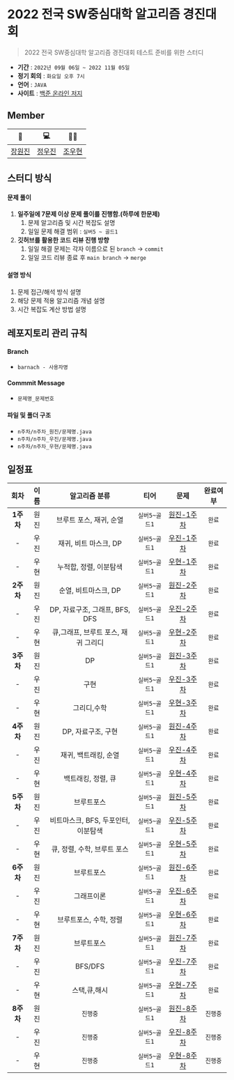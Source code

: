 # 2022 전국 SW중심대학 알고리즘 경진대회

> 2022 전국 SW중심대학 알고리즘 경진대회 테스트 준비를 위한 스터디

- **기간** : `2022년 09월 06일 ~ 2022 11월 05일`
- **정기 회의** : `화요일 오후 7시`
- **언어** : `JAVA`
- **사이트** : [백준 온라인 저지](https://www.acmicpc.net/lectures)

## Member
| 📖 | 💻 | 🤸‍♂️ |
| :----: | :----: | :----: |
| [장원진](https://github.com/jangwon3828) | [정우진](https://github.com/WooJinDeve)| [조우현](https://github.com/woohyeonjoe) |


## 스터디 방식
#### 문제 풀이
1. **일주일에 7문제 이상 문제 풀이를 진행함.(하루에 한문제)**
    1. 문제 알고리즘 및 시간 복잡도 설명 
    2. 일일 문제 해결 범위 : `실버5 ~ 골드1`
2. **깃허브를 활용한 코드 리뷰 진행 방향**
    1. 일일 해결 문제는 각자 이름으로 된 `branch` → `commit`
    2. 일일 코드 리뷰 종료 후 `main branch` → `merge`

#### 설명 방식
1. 문제 접근/해석 방식 설명
2. 해당 문제 적용 알고리즘 개념 설명
3. 시간 복잡도 계산 방법 설명

## 레포지토리 관리 규칙
#### Branch
- `barnach - 사용자명`
#### Commmit Message
- `문제명_문제번호`
#### 파일 및 폴더 구조
- `n주차/n주차_원진/문제명.java`
- `n주차/n주차_우진/문제명.java`
- `n주차/n주차_우현/문제명.java`

## 일정표
| 회차 | 이름 | 알고리즘 분류 | 티어  | 문제 | 완료여부 |
| :---: | :---: | :---: | :---: | :---:| :---:|
| **1주차**| 원진 | 브루트 포스, 재귀, 순열  | `실버5~골드1` | [원진-1주차](https://github.com/jangwon3828/2022-Algorithm-Study/tree/main/1%EC%A3%BC%EC%B0%A8/1%EC%A3%BC%EC%B0%A8_%EC%9B%90%EC%A7%84) | `완료` |
| -| 우진 | 재귀, 비트 마스크, DP  |`실버5~골드1`| [우진-1주차](https://github.com/jangwon3828/2022-Algorithm-Study/tree/main/1%EC%A3%BC%EC%B0%A8/1%EC%A3%BC%EC%B0%A8_%EC%9A%B0%EC%A7%84) | `완료` |
| -|  우현 |누적합, 정렬, 이분탐색 | `실버5~골드1` | [우현-1주차](https://github.com/jangwon3828/2022-Algorithm-Study/tree/main/1%EC%A3%BC%EC%B0%A8/1%EC%A3%BC%EC%B0%A8_%EC%9A%B0%ED%98%84) |`완료` |
| **2주차**| 원진 |순열, 비트마스크, DP| `실버5~골드1` | [원진-2주차](https://github.com/jangwon3828/Algorithm_Competition-Study/tree/main/2%EC%A3%BC%EC%B0%A8/2%EC%A3%BC%EC%B0%A8_%EC%9B%90%EC%A7%84) |`완료` |
| -| 우진 |DP, 자료구조, 그래프, BFS, DFS |`실버5~골드1`| [우진-2주차](https://github.com/jangwon3828/Algorithm_Competition-Study/tree/main/2%EC%A3%BC%EC%B0%A8/2%EC%A3%BC%EC%B0%A8_%EC%9A%B0%EC%A7%84) | `완료`|
| -|  우현 | 큐,그래프, 브루트 포스, 재귀 그리디| `실버5~골드1` | [우현-2주차](https://github.com/jangwon3828/Algorithm_Competition-Study/tree/main/2%EC%A3%BC%EC%B0%A8/2%EC%A3%BC%EC%B0%A8_%EC%9A%B0%ED%98%84) |`완료`|
| **3주차**| 원진 |DP| `실버5~골드1` | [원진-3주차](https://github.com/jangwon3828/Algorithm_Competition-Study/tree/main/3%EC%A3%BC%EC%B0%A8/3%EC%A3%BC%EC%B0%A8_%EC%9B%90%EC%A7%84) | `완료` |
| -| 우진 |구현 |`실버5~골드1`| [우진-3주차](https://github.com/jangwon3828/Algorithm_Competition-Study/tree/main/3%EC%A3%BC%EC%B0%A8/3%EC%A3%BC%EC%B0%A8_%EC%9A%B0%EC%A7%84) | `완료` |
| -|  우현 |그리디,수학| `실버5~골드1` | [우현-3주차](https://github.com/jangwon3828/Algorithm_Competition-Study/tree/main/3%EC%A3%BC%EC%B0%A8/3%EC%A3%BC%EC%B0%A8_%EC%9A%B0%ED%98%84) |`완료` |
| **4주차**| 원진 | DP, 자료구조, 구현| `실버5~골드1` | [원진-4주차](https://github.com/jangwon3828/Algorithm_Competition-Study/tree/main/2%EC%A3%BC%EC%B0%A8/2%EC%A3%BC%EC%B0%A8_%EC%9B%90%EC%A7%84) | `완료`|
| -| 우진 |재귀, 백트래킹, 순열 |`실버5~골드1`| [우진-4주차](https://github.com/jangwon3828/Algorithm_Competition-Study/tree/main/4%EC%A3%BC%EC%B0%A8/4%EC%A3%BC%EC%B0%A8_%EC%9A%B0%EC%A7%84) | `완료` |
| -|  우현 |백트래킹, 정렬, 큐| `실버5~골드1` | [우현-4주차](https://github.com/jangwon3828/Algorithm_Competition-Study/tree/main/2%EC%A3%BC%EC%B0%A8/2%EC%A3%BC%EC%B0%A8_%EC%9A%B0%ED%98%84) |`완료` |
| **5주차**| 원진 | 브루트포스 | `실버5~골드1` | [원진-5주차](https://github.com/jangwon3828/Algorithm_Competition-Study/tree/main/5%EC%A3%BC%EC%B0%A8/5%EC%A3%BC%EC%B0%A8_%EC%9B%90%EC%A7%84) |`완료`|
| -| 우진 |비트마스크, BFS, 두포인터, 이분탐색|`실버5~골드1`| [우진-5주차](https://github.com/jangwon3828/Algorithm_Competition-Study/tree/main/5%EC%A3%BC%EC%B0%A8/5%EC%A3%BC%EC%B0%A8_%EC%9A%B0%EC%A7%84) | `완료`|
| -|  우현 | 큐, 정렬, 수학, 브루트 포스| `실버5~골드1` | [우현-5주차](https://github.com/jangwon3828/Algorithm_Competition-Study/tree/main/5%EC%A3%BC%EC%B0%A8/5%EC%A3%BC%EC%B0%A8_%EC%9A%B0%ED%98%84) |`완료` |
| **6주차**| 원진 | 브루트포스 | `실버5~골드1` | [원진-6주차](https://github.com/jangwon3828/Algorithm_Competition-Study/tree/main/6%EC%A3%BC%EC%B0%A8/6%EC%A3%BC%EC%B0%A8_%EC%9B%90%EC%A7%84) |`완료`|
| -| 우진 |그래프이론|`실버5~골드1`| [우진-6주차](https://github.com/jangwon3828/Algorithm_Competition-Study/tree/main/6%EC%A3%BC%EC%B0%A8/6%EC%A3%BC%EC%B0%A8%20%EC%9A%B0%EC%A7%84) | `완료`|
| -|  우현 |브루트포스, 수학, 정렬| `실버5~골드1` | [우현-6주차](https://github.com/jangwon3828/Algorithm_Competition-Study/tree/main/6%EC%A3%BC%EC%B0%A8/6%EC%A3%BC%EC%B0%A8_%EC%9A%B0%ED%98%84) |`완료` |
| **7주차**| 원진 | 브루트포스  | `실버5~골드1` | [원진-7주차](https://github.com/jangwon3828/Algorithm_Competition-Study/tree/main/7%EC%A3%BC%EC%B0%A8/7%EC%A3%BC%EC%B0%A8_%EC%9B%90%EC%A7%84) |`완료`|
| -| 우진 |BFS/DFS|`실버5~골드1`| [우진-7주차](https://github.com/jangwon3828/Algorithm_Competition-Study/tree/main/7%EC%A3%BC%EC%B0%A8/7%EC%A3%BC%EC%B0%A8%20%EC%9A%B0%EC%A7%84) | `완료`|
| -|  우현 |스택,큐,해시| `실버5~골드1` | [우현-7주차](https://github.com/jangwon3828/Algorithm_Competition-Study/tree/main/7%EC%A3%BC%EC%B0%A8/7%EC%A3%BC%EC%B0%A8_%EC%9A%B0%ED%98%84) |`완료` |
| **8주차**| 원진 | `진행중` | `실버5~골드1` | [원진-8주차](https://github.com/jangwon3828/Algorithm_Competition-Study/tree/main/8%EC%A3%BC%EC%B0%A8/8%EC%A3%BC%EC%B0%A8_%EC%9B%90%EC%A7%84) |`진행중`|
| -| 우진 |`진행중`|`실버5~골드1`| [우진-8주차](https://github.com/jangwon3828/Algorithm_Competition-Study/tree/main/8%EC%A3%BC%EC%B0%A8/8%EC%A3%BC%EC%B0%A8_%EC%9A%B0%EC%A7%84) | `진행중`|
| -|  우현 |`진행중`| `실버5~골드1` | [우현-8주차](https://github.com/jangwon3828/Algorithm_Competition-Study/tree/main/8%EC%A3%BC%EC%B0%A8/8%EC%A3%BC%EC%B0%A8_%EC%9A%B0%ED%98%84) |`진행중` |


